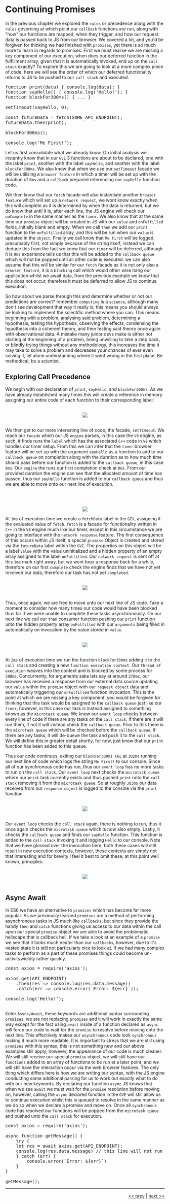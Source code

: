 # Continuing Promises

In the previous chapter we explored the `rules` or precedence along with the `rules` governing at which point our `callback` functions are run, along with "how" our functions are mapped, when they trigger, and how our request data is passed back to JS from our browser. We covered a lot, and you'd be forgiven for thinking we had finished with `promises`, yet there is so much more to learn in regards to promises. First we must realise we are missing a key component of our execution, when does our deferred function in the fulfillment array, given that it is automatically invoked, end up on the `call stack` exactly? To explore this we are going to look at a more complex piece of code, here we will see the order of which our deferred functionality returns to JS to be pushed to our `call stack` and executed.

<pre>
function print(data) { console.log(data); }
function sayHello() { console.log('Hello!'); }
function blockFor300ms() { ... }

setTimeout(sayHello, 0);

const futureData = fetch(SOME_API_ENDPOINT);
futureData.then(print);

blockFor300ms();

console.log('Me First!');
</pre>

Let us first consolidate what we already know. On initial analysis we instantly know that in our `GVE` 3 functions are about to be declared, one with the label `print`, another with the label `sayHello`, and another with the label `blockFor300ms`.  We also know that when we use our `setTimeout` facade we will be utilising a `browser feature` in which a timer will be set up with the duration of `0ms` and a `callback` prepared referencing our `sayHello` function code.

We then know that our `fetch` facade will also instantiate another `browser feature` which will set up a `network request`, we wont know exactly when this will complete as it is determined by when the data is returned, but we do know that until it is, after each line, the JS engine will check our `onComplete` in the same manner as the `timer`. We also know that at the same time our `promise` object will be created in JS with our `value` and `onFulfilled` fields, initially blank and empty. When we call `then` we add our `print` function to the `onFulfilled` array, and this will be run when our `value` is updated in the `object`. Finally we call know that `Me First` will be logged, presumably first, not simply because of the string itself, instead we can deduce this from the fact we know that our `timer` will be deferred, although it is `0ms` experience tells us that this will be added to the `callback queue` which will not be popped until all other code is executed. we can also assume that this will be similar for our `fetch` facade as it is not only also a `browser feature`, it is a `blocking` call which would other wise hang our application whilst we await data, from the previous example we know that this does not occur, therefore it must be deferred to allow JS to continue execution.

So how about we parse through this and determine whether or not our predictions are correct? remember `computing` is a `science`, although many don't see development that way it really is, this means you should always be looking to implement the scientific method where you can. This means beginning with a problem, analysing said problem, determining a hypothesis, testing the hypothesis, observing the effects, condensing the hypothesis into a coherent theory, and then testing said theory once again with observational data. A mistake many junior devs make is either not starting at the beginning of a problem, being unwilling to take a step back, or blindly trying things without any methodology, this increases the time it may take to solve a problem and decreases your chances of ever even solving it, let alone understanding where it went wrong in the first place. Be methodical, be a scientist.

## Exploring Call Precedence

We begin with our declaration of `print`, `sayHello`, and `blockFor300ms`. As we have already established many times this will create a reference in memory assigning our entire code of each function to their corresponding label:

<br />

<div align="center">
    <img src="../images/promiseFunctionDeclarations.png">
</div>

<br />

We then get to our more interesting line of code, the facade, `setTimeout`. We reach our `facade` which our JS `engine` parses, in this case the `V8` engine, as such, it finds runs the `label` which has the associated `C++` code in `V8` which handles our timer setup. From this we can infer that the `timer` browser feature will be set up with the argument `sayHello` as a function to add to our `callback queue` on completion along with the duration as to how much time should pass before our function is added to the `callback queue`, in this case `0ms`. Our `engine` the runs our first completion check at `0ms`. From our provided duration the engine can see that the allocated amount of time has passed, thus our `sayHello` function is added to our `callback queue` and thus we are able to move onto our next line of execution.

<br /> 

<div align="center">
    <img src="../images/promiseLargeExampleTimer.png">
</div>

At `1ms` of execution time we create a `fetchData` label in the `GEV`, assigning it the evaluated value of `fetch`. `fetch` is a facade for functionality written in `C++` in the `V8` engine much like our timer, except in this circumstance we are going to interface with the `network response` feature. The first consequence of this occurs within JS itself, a special `promise` Object is created and stored via the `futureData` label within the `GVE`. The properties on this object will be a label `value` with the value uninitialized and a hidden property of an empty array assigned to the label `onFulfilled`. Our `network request` is sent off at this `1ms` mark right away, but we wont hear a response back for a while, therefore on our first `complete` check the engine finds that we have not yet received our data, therefore our task has not yet `completed`.

<br />

<div align="center">
    <img src="../images/networkRequestConsequenceLarge.png">
</div>

<br />

Thus, once again, we are free to move unto our next line of JS code. Take a moment to consider how many times our code would have been blocked thus far if we were unable to complete these tasks asynchronously. On our next line we call our `then` consumer function pushing our `print` function unto the hidden property array `onFulfilled` with our `arguments` being filled in automatically on invocation by the value stored in `value`.

<br />

<div align="center">
    <img src="../images/fetchDataThenPushLarge.png">
</div>

<br />

At `2ms` of execution time we run the function `blockFor300ms` adding it to the `call stack` and creating a new `function execution context`. Our `thread of execution` weaves into the context and is blocked by some process for `300ms`. Concurrently, for arguments sake lets say at around `270ms`, our browser has received a response from our external data source updating our `value` within the `promise` object with our `request object` data and automatically triggering our `onFulfilled` function invocation. This is the point at which we are missing a key component, you would be forgiven for thinking that this task would be assigned to the `callback queue` just like our `timer`, however, in this case our task is instead assigned to something known as the `microtask queue`. We know our `event loop` checks between every line of code if there are any tasks on the `call stack`, if there are it will run them, if not it will instead check the `callback queue`. Prior to this there is the `microtask queue` which will be checked before the `callback queue`, if there are any tasks, it will de-queue the task and push it to the `call stack`. We will define this in greater detail shortly, for now, just know that our `print` function has been added to this queue.

Thus our code continues, exiting our `blockFor300ms FEC` at `302ms` running our next line of code which logs the string `Me First!` to our console. Since all of our synchronous code has run, thus our `event loop` has no more tasks to run on the `call stack`. Our `event loop` next checks the `microtask queue` where our `print` task currently exists and thus pushed `print` onto the `call stack` removing it from the `microtask queue`. So at roughly `303ms` our data received from our `response object` is logged to the console via the `print` function.

<br />

<div align="center">
    <img src="../images/microtaskQueue.png">
</div>

<br />

Our `event loop` checks the `call stack` again, there is nothing to run, thus it once again checks the `microtask queue` which is now also empty. Lastly, it checks the `callback queue` and finds our `sayHello` function. This function is added to the `call stack` invoking it and logging `Hello` to our console. Note that we have glossed over the invocation here, both these cases will still result in new execution contexts, however, these contexts are simply not that interesting and for brevity I feel it best to omit these, at this point well known, principles.

<br />

<div align="center">
    <img src="../images/finalModelLarge.png">
</div>

<br />

## Async Await

In ES6 we have an alternative to `promises` which has become far more popular. As we previously learned `promises` are a method of performing asynchronous tasks in JS much like `callbacks`, but since they provide the handy `then` and `catch` functions giving us access to our data within the call upon our special `promise` object we are able to avoid the problematic hellscape that is callback hell. If we take a look at an example of a `promise` we see that it looks much neater than our `callbacks`, however, due to it's nested state it is still not particularly nice to look at. If we had many complex tasks to perform as a part of these promises things could become un-activitywieldly rather quickly.

<pre>
const axios = require('axios');

axios.get(API_ENDPOINT)
    .then(res => console.log(res.data.message))
    .catch(err => console.error(`Error: ${err}`));

console.log('Hello!');

</pre>

Enter `Async/Await`, these keywords are additional syntax surrounding `promises`, we are not replacing `promises` and it will work in exactly the same way except for the fact using `await` inside of a function declared as `async` will force our code to wait for the `promise` to resolve before moving onto the next line. This effectively makes our `asynchronous` code look `synchronous` making it much more readable. It is important to stress that we are still using `promises` with this syntax, this is not something new and our above examples still apply, however, the appearance of our code is much cleaner. We will still receive our special `promise` object, we will still have our `functions` added to an array of functions to be run at a later point, and we will still have the interaction occur via the web browser features. The only thing which differs here is how we are writing our syntax, with the JS engine conducting some additional parsing for us to work out exactly what to do with our new keywords. By declaring our function `async` JS knows that when we see `await` we must wait for the `promise` resolution before moving on, however, calling the `async` declared function in the `GVE` will still allow us to continue execution whilst this is queued to resolve in the same manner as we do so when we declare a promise and move on. Once all `synchronous` code has resolved our functions will be popped from the `microtask queue` and pushed unto the `call stack` for execution.

<pre>
const axios = require('axios');

async function getMessage() {
    try {
    let res = await axios.get(API_ENDPOINT);
    console.log(res.data.message) // this line will not run until the promise is resolved
    } catch (err) {
        console.error(`Error: ${err}`)
    }
}

getMessage();
</pre>


---

<div align="right">

[<< prev](./12_promises.md) | [next >>](./)

</div>